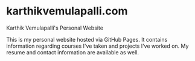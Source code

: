 # karthikvemulapalli.com
Karthik Vemulapalli's Personal Website

This is my personal website hosted via GitHub Pages. It contains information regarding courses I've taken and projects I've worked on. My resume and contact information are available as well.
